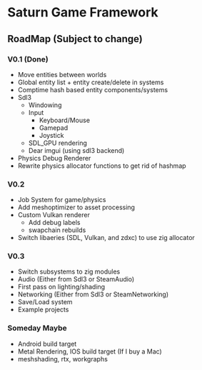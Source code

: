 # Saturn Game Framework

## RoadMap (Subject to change)

### V0.1 (Done)
- Move entities between worlds
- Global entity list + entity create/delete in systems
- Comptime hash based entity components/systems
- Sdl3
	- Windowing
	- Input
		- Keyboard/Mouse
		- Gamepad
		- Joystick
	- SDL_GPU rendering
	- Dear imgui (using sdl3 backend)
- Physics Debug Renderer
- Rewrite physics allocator functions to get rid of hashmap

### V0.2
- Job System for game/physics
- Add meshoptimizer to asset processing
- Custom Vulkan renderer
	- Add debug labels
	- swapchain rebuilds
- Switch libaeries (SDL, Vulkan, and zdxc) to use zig allocator

### V0.3
- Switch subsystems to zig modules
- Audio (Either from Sdl3 or SteamAudio)
- First pass on lighting/shading
- Networking (Either from Sdl3 or SteamNetworking)
- Save/Load system
- Example projects

### Someday Maybe
- Android build target
- Metal Rendering, IOS build target (If I buy a Mac)
- meshshading, rtx, workgraphs
